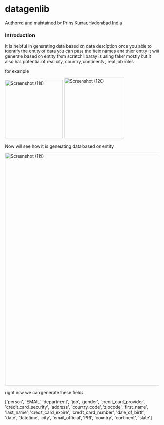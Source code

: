 # datagenlib
Authored and maintained by Prins Kumar,Hyderabad India

### Introduction
It is helpful in generating data based on data desciption once you able to identify the entity of data you can pass the 
field names and thier entity it will generate based on entity from scratch libaray is using faker mostly but it also has potential of real city,
country, continents , real job roles

for example


<img width="190" alt="Screenshot (118)" src="https://user-images.githubusercontent.com/60324687/209951212-14f2f89b-a716-4946-aded-51fc8c63e251.png">

<img width="197" alt="Screenshot (120)" src="https://user-images.githubusercontent.com/60324687/209951694-6ed89de1-35b8-4af6-86e9-6fb5015ab641.png">



Now will see how it is generating data based on entity

<img width="759" alt="Screenshot (119)" src="https://user-images.githubusercontent.com/60324687/209952395-439fb1d6-0fa3-4b66-b478-2adb0a8fb786.png">



right now we can generate these fields

['person',
 'EMAIL',
 'department',
 'job',
 'gender',
 'credit_card_provider',
 'credit_card_security',
 'address',
 'country_code',
 'zipcode',
 'first_name',
 'last_name',
 'credit_card_expire',
 'credit_card_number',
 'date_of_birth',
 'date',
 'datetime',
 'city',
 'email_official',
 'PRI',
 'country',
 'continent',
 'state']
